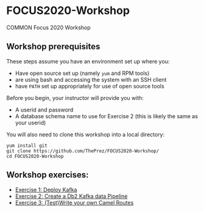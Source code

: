 # FOCUS2020-Workshop
COMMON Focus 2020 Workshop



## Workshop prerequisites
These steps assume you have an environment set up where you:
- Have open source set up (namely `yum` and RPM tools)
- are using bash and accessing the system with an SSH client
- have `PATH` set up appropriately for use of open source tools

Before you begin, your instructor will provide you with:
- A userid and password
- A database schema name to use for Exercise 2 (this is likely the same as your userid)

You will also need to clone this workshop into a local directory:
```
yum install git
git clone https://github.com/ThePrez/FOCUS2020-Workshop/
cd FOCUS2020-Workshop
```

## Workshop exercises:
- [Exercise 1: Deploy Kafka](EXERCISE_1.md)
- [Exercise 2: Create a Db2 Kafka data Pipeline](EXERCISE_2.md)
- [Exercise 3: (Test)Write your own Camel Routes](camel_quiz/README.md)
